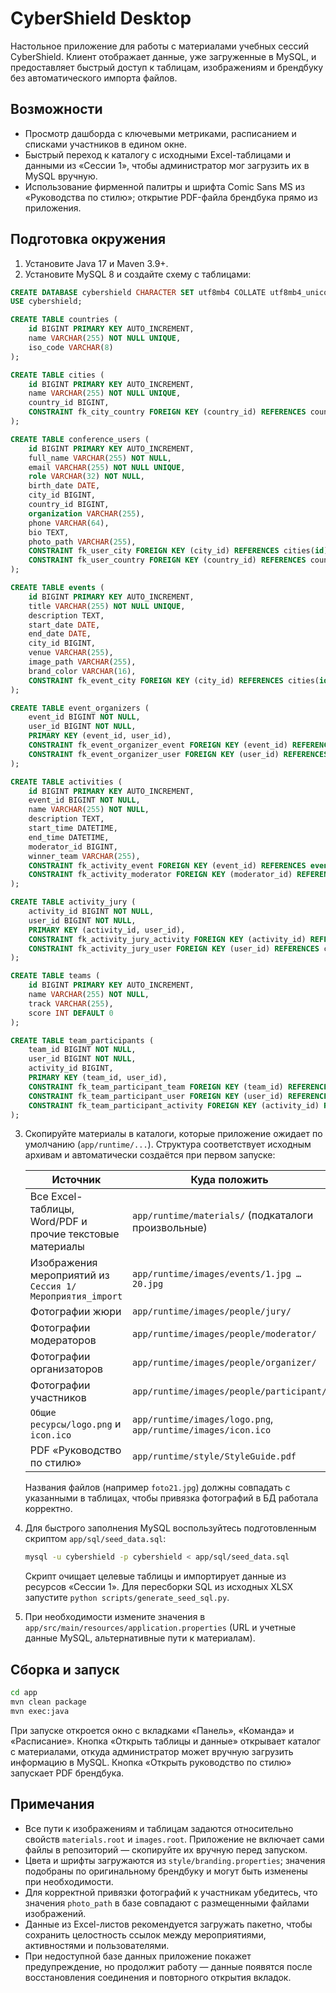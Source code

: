 # CyberShield Desktop

Настольное приложение для работы с материалами учебных сессий CyberShield. Клиент отображает данные, уже загруженные в MySQL,
и предоставляет быстрый доступ к таблицам, изображениям и брендбуку без автоматического импорта файлов.

## Возможности

- Просмотр дашборда с ключевыми метриками, расписанием и списками участников в едином окне.
- Быстрый переход к каталогу с исходными Excel-таблицами и данными из «Сессии 1», чтобы администратор мог загрузить их в MySQL вручную.
- Использование фирменной палитры и шрифта Comic Sans MS из «Руководства по стилю»; открытие PDF-файла брендбука прямо из
  приложения.

## Подготовка окружения

1. Установите Java 17 и Maven 3.9+.
2. Установите MySQL 8 и создайте схему с таблицами:

```sql
CREATE DATABASE cybershield CHARACTER SET utf8mb4 COLLATE utf8mb4_unicode_ci;
USE cybershield;

CREATE TABLE countries (
    id BIGINT PRIMARY KEY AUTO_INCREMENT,
    name VARCHAR(255) NOT NULL UNIQUE,
    iso_code VARCHAR(8)
);

CREATE TABLE cities (
    id BIGINT PRIMARY KEY AUTO_INCREMENT,
    name VARCHAR(255) NOT NULL UNIQUE,
    country_id BIGINT,
    CONSTRAINT fk_city_country FOREIGN KEY (country_id) REFERENCES countries(id)
);

CREATE TABLE conference_users (
    id BIGINT PRIMARY KEY AUTO_INCREMENT,
    full_name VARCHAR(255) NOT NULL,
    email VARCHAR(255) NOT NULL UNIQUE,
    role VARCHAR(32) NOT NULL,
    birth_date DATE,
    city_id BIGINT,
    country_id BIGINT,
    organization VARCHAR(255),
    phone VARCHAR(64),
    bio TEXT,
    photo_path VARCHAR(255),
    CONSTRAINT fk_user_city FOREIGN KEY (city_id) REFERENCES cities(id),
    CONSTRAINT fk_user_country FOREIGN KEY (country_id) REFERENCES countries(id)
);

CREATE TABLE events (
    id BIGINT PRIMARY KEY AUTO_INCREMENT,
    title VARCHAR(255) NOT NULL UNIQUE,
    description TEXT,
    start_date DATE,
    end_date DATE,
    city_id BIGINT,
    venue VARCHAR(255),
    image_path VARCHAR(255),
    brand_color VARCHAR(16),
    CONSTRAINT fk_event_city FOREIGN KEY (city_id) REFERENCES cities(id)
);

CREATE TABLE event_organizers (
    event_id BIGINT NOT NULL,
    user_id BIGINT NOT NULL,
    PRIMARY KEY (event_id, user_id),
    CONSTRAINT fk_event_organizer_event FOREIGN KEY (event_id) REFERENCES events(id) ON DELETE CASCADE,
    CONSTRAINT fk_event_organizer_user FOREIGN KEY (user_id) REFERENCES conference_users(id) ON DELETE CASCADE
);

CREATE TABLE activities (
    id BIGINT PRIMARY KEY AUTO_INCREMENT,
    event_id BIGINT NOT NULL,
    name VARCHAR(255) NOT NULL,
    description TEXT,
    start_time DATETIME,
    end_time DATETIME,
    moderator_id BIGINT,
    winner_team VARCHAR(255),
    CONSTRAINT fk_activity_event FOREIGN KEY (event_id) REFERENCES events(id) ON DELETE CASCADE,
    CONSTRAINT fk_activity_moderator FOREIGN KEY (moderator_id) REFERENCES conference_users(id)
);

CREATE TABLE activity_jury (
    activity_id BIGINT NOT NULL,
    user_id BIGINT NOT NULL,
    PRIMARY KEY (activity_id, user_id),
    CONSTRAINT fk_activity_jury_activity FOREIGN KEY (activity_id) REFERENCES activities(id) ON DELETE CASCADE,
    CONSTRAINT fk_activity_jury_user FOREIGN KEY (user_id) REFERENCES conference_users(id) ON DELETE CASCADE
);

CREATE TABLE teams (
    id BIGINT PRIMARY KEY AUTO_INCREMENT,
    name VARCHAR(255) NOT NULL,
    track VARCHAR(255),
    score INT DEFAULT 0
);

CREATE TABLE team_participants (
    team_id BIGINT NOT NULL,
    user_id BIGINT NOT NULL,
    activity_id BIGINT,
    PRIMARY KEY (team_id, user_id),
    CONSTRAINT fk_team_participant_team FOREIGN KEY (team_id) REFERENCES teams(id) ON DELETE CASCADE,
    CONSTRAINT fk_team_participant_user FOREIGN KEY (user_id) REFERENCES conference_users(id) ON DELETE CASCADE,
    CONSTRAINT fk_team_participant_activity FOREIGN KEY (activity_id) REFERENCES activities(id) ON DELETE SET NULL
);
```

3. Скопируйте материалы в каталоги, которые приложение ожидает по умолчанию (`app/runtime/...`). Структура соответствует
   исходным архивам и автоматически создаётся при первом запуске:

   | Источник | Куда положить |
   |----------|----------------|
   | Все Excel-таблицы, Word/PDF и прочие текстовые материалы | `app/runtime/materials/` (подкаталоги произвольные) |
   | Изображения мероприятий из `Сессия 1/Мероприятия_import` | `app/runtime/images/events/1.jpg … 20.jpg` |
   | Фотографии жюри | `app/runtime/images/people/jury/` |
   | Фотографии модераторов | `app/runtime/images/people/moderator/` |
   | Фотографии организаторов | `app/runtime/images/people/organizer/` |
   | Фотографии участников | `app/runtime/images/people/participant/` |
   | `Общие ресурсы/logo.png` и `icon.ico` | `app/runtime/images/logo.png`, `app/runtime/images/icon.ico` |
   | PDF «Руководство по стилю» | `app/runtime/style/StyleGuide.pdf` |

   Названия файлов (например `foto21.jpg`) должны совпадать с указанными в таблицах, чтобы привязка фотографий в БД работала корректно.

4. Для быстрого заполнения MySQL воспользуйтесь подготовленным скриптом `app/sql/seed_data.sql`:

   ```bash
   mysql -u cybershield -p cybershield < app/sql/seed_data.sql
   ```

   Скрипт очищает целевые таблицы и импортирует данные из ресурсов «Сессии 1». Для пересборки SQL из исходных XLSX запустите `python scripts/generate_seed_sql.py`.
5. При необходимости измените значения в `app/src/main/resources/application.properties` (URL и учетные данные MySQL,
   альтернативные пути к материалам).

## Сборка и запуск

```bash
cd app
mvn clean package
mvn exec:java
```

При запуске откроется окно с вкладками «Панель», «Команда» и «Расписание». Кнопка «Открыть таблицы и данные» открывает каталог
с материалами, откуда администратор может вручную загрузить информацию в MySQL. Кнопка «Открыть руководство по стилю» запускает
PDF брендбука.

## Примечания

- Все пути к изображениям и таблицам задаются относительно свойств `materials.root` и `images.root`. Приложение не включает
  сами файлы в репозиторий — скопируйте их вручную перед запуском.
- Цвета и шрифты загружаются из `style/branding.properties`; значения подобраны по оригинальному брендбуку и могут быть изменены
  при необходимости.
- Для корректной привязки фотографий к участникам убедитесь, что значения `photo_path` в базе совпадают с размещенными файлами
  изображений.
- Данные из Excel-листов рекомендуется загружать пакетно, чтобы сохранить целостность ссылок между мероприятиями, активностями и
  пользователями.
- При недоступной базе данных приложение покажет предупреждение, но продолжит работу — данные появятся после восстановления
  соединения и повторного открытия вкладок.
